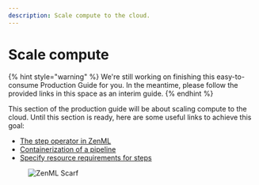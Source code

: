 ```yaml
---
description: Scale compute to the cloud.
---
```


# Scale compute

{% hint style="warning" %}
We're still working on finishing this easy-to-consume Production Guide for you. In the meantime, please follow the provided links in this space as an interim guide.
{% endhint %}

This section of the production guide will be about scaling compute to the cloud. Until this section is ready, here are some useful links to achieve this goal:

- [The step operator in ZenML](../../stacks-and-components/component-guide/step-operators/step-operators.md)
- [Containerization of a pipeline](../advanced-guide/environment-management/containerize-your-pipeline.md)
- [Specify resource requirements for steps](../advanced-guide/environment-management/scale-compute-to-the-cloud.md)

<!-- For scarf -->
<figure><img alt="ZenML Scarf" referrerpolicy="no-referrer-when-downgrade" src="https://static.scarf.sh/a.png?x-pxid=f0b4f458-0a54-4fcd-aa95-d5ee424815bc" /></figure>